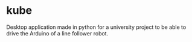 # kube
Desktop application made in python for a university project to be able to drive the Arduino of a line follower robot.

